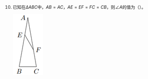 10.  已知在$\Delta ABC$中，$AB = AC$，$AE = EF = FC = CB$，则$\angle A$的值为（）。

     ![T10](./images/T10.png)